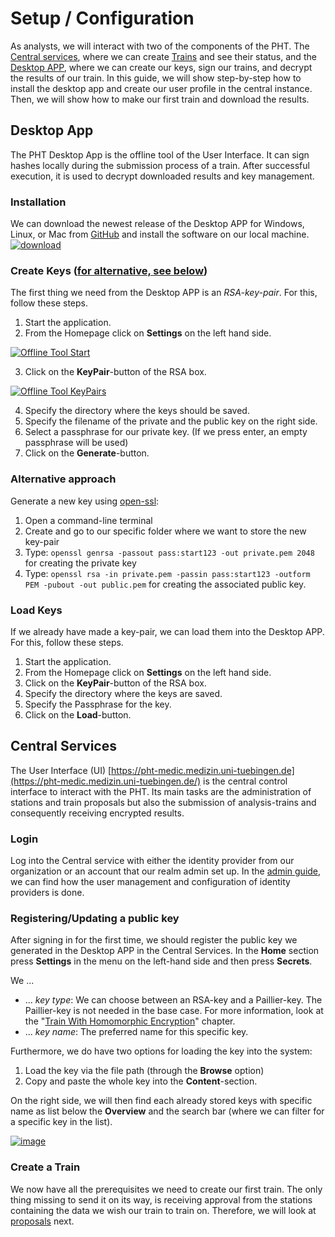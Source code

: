 # Setup / Configuration
As analysts, we will interact with two of the components of the PHT. The [Central services](#central-services), where
we can create [Trains](/guide/introduction/trains.md) and see their status, and the [Desktop APP](#desktop-app), where 
we can create our keys, sign our trains, and decrypt the results of our train. In this guide, we will show 
step-by-step how to install the desktop app and create our user profile in the central instance. Then, we will show how
to make our first train and download the results.   
## Desktop App

The PHT Desktop App is the offline tool of the User Interface. It can sign hashes locally during the submission process 
of a train. After successful execution, it is used to decrypt downloaded results and key management.  

### Installation

We can download the newest release of the Desktop APP for Windows, Linux, or Mac from 
[GitHub](https://github.com/PHT-Medic/desktop-app/releases/latest) and install the software on our local machine.
[![download](/images/offline_tool_images/download_app.png)](/images/offline_tool_images/download_app.png)
### Create Keys ([for alternative, see below](/guide/analyst/setup#alternative-approach))
The first thing we need from the Desktop APP is an *RSA-key-pair*. For this, follow these steps.

1. Start the application.
2. From the Homepage click on **Settings** on the left hand side.

[![Offline Tool Start](/images/offline_tool_images/settings.png)](/images/offline_tool_images/settings.png)
      
3. Click on the **KeyPair**-button of the RSA box.

[![Offline Tool KeyPairs](/images/offline_tool_images/encryption.png)](/images/offline_tool_images/encryption.png)
      

4. Specify the directory where the keys should be saved.
5. Specify the filename of the private and the public key on the right side.
6. Select a passphrase for our private key. (If we press enter, an empty passphrase will be used)
7. Click on the **Generate**-button.

### Alternative approach
Generate a new key using [open-ssl](https://www.openssl.org/):

1. Open a command-line terminal
2. Create and go to our specific folder where we want to store the new key-pair
3. Type: ```openssl genrsa -passout pass:start123 -out private.pem 2048``` for creating the private key
4. Type: ```openssl rsa -in private.pem -passin pass:start123 -outform PEM -pubout -out public.pem``` for creating the 
associated public key.

### Load Keys
If we already have made a key-pair, we can load them into the Desktop APP. For this, follow these steps.

1. Start the application.
2. From the Homepage click on **Settings** on the left hand side.
3. Click on the **KeyPair**-button of the RSA box.
4. Specify the directory where the keys are saved.
5. Specify the Passphrase for the key.
6. Click on the **Load**-button.


## Central Services
The User Interface (UI) [https://pht-medic.medizin.uni-tuebingen.de](https://pht-medic.medizin.uni-tuebingen.de/) is the
central control interface to interact with the PHT. Its main tasks are the administration of stations and train 
proposals but also the submission of analysis-trains and consequently receiving encrypted results.

### Login
Log into the Central service with either the identity provider from our organization or an account that our realm 
admin set up. In the [admin guide](/guide/admin/central), we can find how the user management and 
configuration of identity providers is done.

### Registering/Updating a public key
After signing in for the first time, we should register the public key we generated in the Desktop APP in the Central 
Services. In the **Home** section press **Settings** in the menu on the left-hand side and then press **Secrets**.

We ...

- ... *key type*: We can choose between an RSA-key and a Paillier-key. The Paillier-key is not needed in the base case.
For more information, look at the  "[Train With  Homomorphic Encryption](/guide/analyst/other_features)" chapter.
- ... *key name*: The preferred name for this specific key.

Furthermore, we do have two options for loading the key into the system:

1. Load the key via the file path (through the **Browse** option)
2. Copy and paste the whole key into the **Content**-section.

On the right side, we will then find each already stored keys with specific name as list below the **Overview** and the
search bar (where we can filter for a specific key in the list).

[![image](/images/ui_images/Register_Updating_public_key.png)](/images/ui_images/Register_Updating_public_key.png)

### Create a Train
We now have all the prerequisites we need to create our first train. The only thing missing to send it on its 
way, is receiving approval from the stations containing the data we wish our train to train on. Therefore, we will 
look at [proposals](/guide/analyst/proposal_analyst) next.
